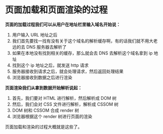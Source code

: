 # 页面加载和页面渲染的过程

**页面的加载过程我们可以从用户在地址栏里输入域名开始说：**

1.  用户输入 URL 地址之后
2.  我们首先要找一找有没有关于这个域名的解析缓存啊，有的话我们就不用大老远的去 DNS 服务器去解析了
3.  如果在本地没有找到相关的缓存，那么就会去 DNS 去解析这个域名拿到 ip 地址
4.  找到这个 ip 地址之后，就发送 http 请求
5.  服务器接收到请求之后，就会处理请求，然后返回处理结果
6.  浏览器接收到数据之后进行渲染

**页面渲染我们从拿到数据开始解析说起：**

1.  首先，我们要对 HTML 进行解析，然后解析成 DOM 树
2.  然后，我们会对 CSS 文件进行解析，解析成 CSSOM 树
3.  DOM 树和 CSSOM 合成 render 树
4.  浏览器根据这个 render 树进行页面的渲染

页面加载和渲染的过程大概就是这些了。
